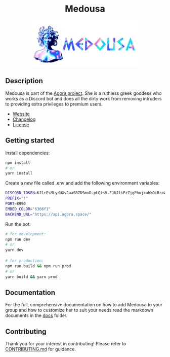 <h1 align="center">Medousa</h1>

<p align="center">
	<img src="docs/img/medousa.png" width="70%" />
</p>

## Description

Medousa is part of the [Agora project](https://github.com/AgoraSpaceDAO). She
is a ruthless greek goddess who works as a Discord bot and does all the dirty
work from removing intruders to providing extra privileges to premium users.

- [Website](https://agora.space)
- [Changelog](./CHANGELOG.md)
- [License](./LICENSE)

## Getting started

Install dependencies:

```bash
npm install
# or
yarn install
```

Create a new file called .env and add the following environment variables:

```bash
DISCORD_TOKEN=KJlrEsMLydUXvJaaSRZDSmvD.pLQtsV.FJUJliPzZjgPhujkuhkOiBroWBk
PREFIX="!"
PORT=8990
EMBED_COLOR="6366f1"
BACKEND_URL="https://api.agora.space/"
```

Run the bot:

```bash
# for development:
npm run dev
# or
yarn dev

# for production:
npm run build && npm run prod
# or
yarn build && yarn prod
```

## Documentation

For the full, comprehensive documentation on how to add Medousa to your group
and how to customize her to suit your needs read the markdown documents in the
[docs](./docs) folder.

## Contributing

Thank you for your interest in contributing! Please refer to
[CONTRIBUTING.md](./docs/CONTRIBUTING.md) for guidance.
